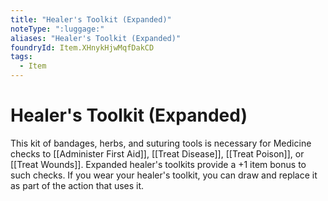 ```yaml
---
title: "Healer's Toolkit (Expanded)"
noteType: ":luggage:"
aliases: "Healer's Toolkit (Expanded)"
foundryId: Item.XHnykHjwMqfDakCD
tags:
  - Item
---
```


# Healer's Toolkit (Expanded)

This kit of bandages, herbs, and suturing tools is necessary for Medicine checks to [[Administer First Aid]], [[Treat Disease]], [[Treat Poison]], or [[Treat Wounds]]. Expanded healer's toolkits provide a +1 item bonus to such checks. If you wear your healer's toolkit, you can draw and replace it as part of the action that uses it.

